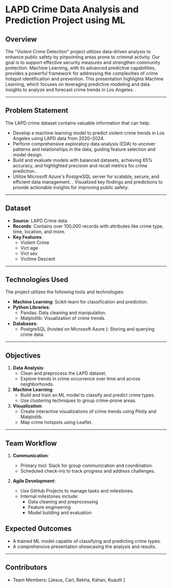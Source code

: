 # LAPD Crime Data Analysis and Prediction Project using ML

## Overview

The "Violent Crime Detection" project utilizes data-driven analysis to enhance public safety by pinpointing areas prone to criminal activity. Our goal is to support effective security measures and strengthen community protection.
Machine Learning, with its advanced predictive capabilities, provides a powerful framework for addressing the complexities of crime hotspot identification and prevention.
This presentation highlights Machine Learning, which focuses on leveraging predictive modeling and data insights to analyze and forecast crime trends in Los Angeles.
.

---

## Problem Statement

The LAPD crime dataset contains valuable information that can help:
- Develop a machine learning model to predict violent crime trends in Los Angeles using LAPD data from 2020–2024.
- Perform comprehensive exploratory data analysis (EDA) to uncover patterns and relationships in the data, guiding feature selection and model 
  design.
- Build and evaluate models with balanced datasets, achieving 65% accuracy, and highlighted precision and recall metrics for crime prediction..
- Utilize Microsoft Azure's PostgreSQL server for scalable, secure, and efficient data management.
. Visualized key findings and predictions to provide actionable insights for improving public safety.
---

## Dataset

- **Source**: LAPD Crime data
- **Records**: Contains over 100,000 records with attributes like crime type, time, location, and more.
- **Key Features**: 
  - Violent Crime
  - Vict age
  - Vict sex
  - Victime Descent
---

## Technologies Used

The project utilizes the following tools and technologies:
- **Machine Learning**: Scikit-learn for classification and prediction.
- **Python Libraries**:
  - Pandas: Data cleaning and manipulation.
  - Matplotlib: Visualization of crime trends.
- **Databases**:
  - PostgreSQL (hosted on Microsoft Azure ): Storing and querying crime data.
---

## Objectives

1. **Data Analysis**: 
   - Clean and preprocess the LAPD dataset.
   - Explore trends in crime occurrence over time and across neighborhoods.
2. **Machine Learning**:
   - Build and train an ML model to classify and predict crime types.
   - Use clustering techniques to group crime-prone areas.
3. **Visualization**:
   - Create interactive visualizations of crime trends using Plotly and Matplotlib.
   - Map crime hotspots using Leaflet.
---

## Team Workflow

1. **Communication**:
   - Primary tool: Slack for group communication and coordination.
   - Scheduled check-ins to track progress and address challenges.

2. **Agile Development**:
   - Use GitHub Projects to manage tasks and milestones.
   - Internal milestones include:
     - Data cleaning and preprocessing
     - Feature engineering
     - Model building and evaluation

## Expected Outcomes

- A trained ML model capable of classifying and predicting crime types.
- A comprehensive presentation showcasing the analysis and results.

---

## Contributors

- Team Members: [Jesus, Carl, Rekha, Kahan, Kuautli ]

